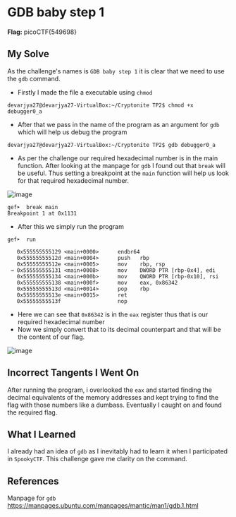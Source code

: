 # GDB baby step 1
**Flag:** picoCTF{549698}

## My Solve
As the challenge's names is `GDB baby step 1` it is clear that we need to use the `gdb` command. 
* Firstly I made the file a executable using `chmod`
```
devarjya27@devarjya27-VirtualBox:~/Cryptonite TP2$ chmod +x debugger0_a
```
* After that we pass in the name of the program as an argument for `gdb` which will help us debug the program
```
devarjya27@devarjya27-VirtualBox:~/Cryptonite TP2$ gdb debugger0_a
```
* As per the challenge our required hexadecimal number is in the main function. After looking at the manpage for `gdb` I found out that `break` will be useful. Thus setting a breakpoint at the `main` function will help us look for that required hexadecimal number.

![image](https://github.com/user-attachments/assets/20d058f4-3382-429c-8614-a20f955d28a8)

```
gef➤  break main
Breakpoint 1 at 0x1131
```
* After this we simply run the program
```
gef➤  run
```
```
   0x555555555129 <main+0000>      endbr64 
   0x55555555512d <main+0004>      push   rbp
   0x55555555512e <main+0005>      mov    rbp, rsp
 → 0x555555555131 <main+0008>      mov    DWORD PTR [rbp-0x4], edi
   0x555555555134 <main+000b>      mov    QWORD PTR [rbp-0x10], rsi
   0x555555555138 <main+000f>      mov    eax, 0x86342
   0x55555555513d <main+0014>      pop    rbp
   0x55555555513e <main+0015>      ret    
   0x55555555513f                  nop    
```
* Here we can see that `0x86342` is in the `eax` register thus that is our required hexadecimal number
* Now we simply convert that to its decimal counterpart and that will be the content of our flag.

![image](https://github.com/user-attachments/assets/05ab0a6b-2cdd-4f73-b4b7-8833b6eb3157)


## Incorrect Tangents I Went On
After running the program, i overlooked the `eax` and started finding the decimal equivalents of the memory addresses and kept trying to find the flag with those numbers like a dumbass. Eventually I caught on and found the required flag.

## What I Learned
I already had an idea of `gdb` as I inevitably had to learn it when I participated in `SpookyCTF`. This challenge gave me clarity on the command.

## References
Manpage for `gdb` <https://manpages.ubuntu.com/manpages/mantic/man1/gdb.1.html>
